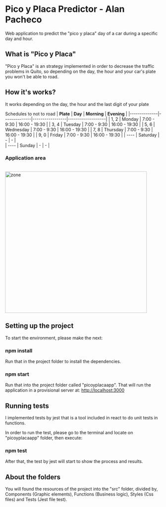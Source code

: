 # Pico y Placa Predictor  -  Alan Pacheco
Web application to predict the "pico y placa" day of a car during a specific day and hour.


## What is "Pico y Placa"
"Pico y Placa" is an strategy implemented in order to decrease the traffic problems in Quito,
so depending on the day, the hour and your car's plate you won't be able to road.

## How it's works?
It works depending on the day, the hour and the last digit of your plate

Schedules to not to road
| **Plate**    |   **Day**    |   **Morning**   |    **Evening**    |
|--------------|--------------|-----------------|-------------------|
|    1, 2      |    Monday    |    7:00 - 9:30  |    16:00 - 19:30  |
|    3, 4      |    Tuesday   |    7:00 - 9:30  |    16:00 - 19:30  |
|    5, 6      |   Wednesday  |    7:00 - 9:30  |    16:00 - 19:30  |
|    7, 8      |   Thursday   |    7:00 - 9:30  |    16:00 - 19:30  |
|    9, 0      |    Friday    |    7:00 - 9:30  |    16:00 - 19:30  |
|    ----      |   Saturday   |         -       |          -        |  
|    ----      |   Sunday     |         -       |          -        |

### Application area
<br>
<img width="457" alt="zone" src="https://www.adipiscor.com/img/uploads/images/pico_y_placa_quito.jpg">
<br>

## Setting up the project
To start the environment, please make the next:

### npm install
Run that in the project folder to install the dependencies.

### npm start 
Run that into the project folder called "picoyplacaapp".
That will run the application in a provisional server at: [http://localhost:3000](http://localhost:3000) 

## Running tests
I implemented tests by jest that is a tool included in react to do unit tests in functions.

In order to run the test, please go to the terminal and locate on "picoyplacaapp" folder, then
execute: 

### npm test

After that, the test by jest will start to show the process and results.

## About the folders
You will found the resources of the project into the "src" folder, divided by, Components (Graphic elements), Functions (Business logic), Styles (Css files) and Tests (Jest file test).